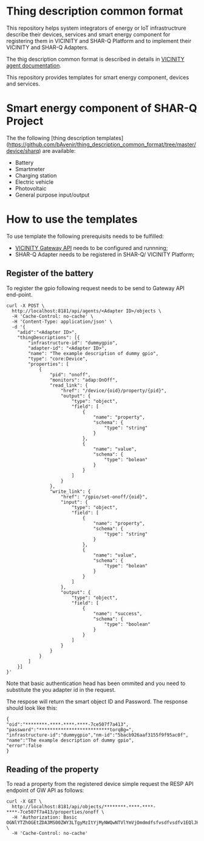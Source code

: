 # Thing description common format
This repository helps system integrators of energy or IoT infrastructrure describe their devices, services and smart energy component for registering them in VICINITY and SHAR-Q Platform and to implement their VICINITY and SHAR-Q Adapters.

The thig description common format is described in details in [VICINITY agent documentation](https://github.com/vicinityh2020/vicinity-agent/blob/master/docs/TD.md).

This repository provides templates for smart energy component, devices and services.

# Smart energy component of SHAR-Q Project
The the following [thing description templates] (https://github.com/bAvenir/thing_description_common_format/tree/master/device/sharq) are available:
* Battery
* Smartmeter
* Charging station
* Electric vehicle
* Photovoltaic
* General purpose input/output

# How to use the templates
To use template the following prerequisits needs to be fulfilled:
* [VICINITY Gateway API](https://vicinity-get-started.readthedocs.io/en/latest/getstarted.html#install-the-vicinity-gateway-api) needs to be configured and runnning;
* SHAR-Q Adapter needs to be registered in SHAR-Q/ VICINITY Platform;

## Register of the battery
To register the gpio following request needs to be send to Gateway API end-point. 
```
curl -X POST \
  http://localhost:8181/api/agents/<Adapter ID>/objects \
  -H 'Cache-Control: no-cache' \
  -H 'Content-Type: application/json' \
  -d '{
	"adid":"<Adapter ID>", 
	"thingDescriptions": [{
	    "infrastructure-id": "dummygpio",
	    "adapter-id": "<Adapter ID>",
	    "name": "The example description of dummy gpio",
	    "type": "core:Device",
	    "properties": [
	        {
	            "pid": "onoff",
	            "monitors": "adap:OnOff",
	            "read_link": {
	                "href": "/device/{oid}/property/{pid}",
	                "output": {
	                    "type": "object",
	                    "field": [
	                        {
	                            "name": "property",
	                            "schema": {
	                                "type": "string"
	                            }
	                        },
	                        {
	                            "name": "value",
	                            "schema": {
	                                "type": "bolean"
	                            }
	                        }
	                    ]
	                }
	            },
	            "write_link": {
	                "href": "/gpio/set-onoff/{oid}",
	                "input": {
	                    "type": "object",
	                    "field": [
	                        {
	                            "name": "property",
	                            "schema": {
	                                "type": "string"
	                            }
	                        },
	                        {
	                            "name": "value",
	                            "schema": {
	                                "type": "bolean"
	                            }
	                        }
	                    ]
	                },
	                "output": {
	                    "type": "object",
	                    "field": [
	                        {
	                            "name": "success",
	                            "schema": {
	                                "type": "boolean"
	                            }
	                        }
	                    ]
	                }
	            }
	        }
	    ]
	}]
}'
```
Note that basic authentication head has been ommited and you need to substitute the you adapter id in the request.

The respose will return the smart object ID and Password. The response should look like this:
```
{
"oid":"********-****-****-****-7ce507f7a413",
"password":"**************************torqBg=",
"infrastructure-id":"dummygpio","nm-id":"5bacb926aaf3155f9f95ac0f",
"name":"The example description of dummy gpio",
"error":false
}
```

## Reading of the property
To read a property from the registered device simple request the RESP API endpoint of GW API as follows:
```
curl -X GET \
  http://localhost:8181/api/objects/********-****-****-****-7ce507f7a413/properties/onoff \
  -H 'Authorization: Basic OGNlYTZhOGEtZDA3MS00ZWY3LTgyMzItYjMyNWQwNTVlYmVjOmdmdfsfvsdfvsdfv1EQlJHRys3cE11SUdLUmE4NEtxQVRnbDZ2STdhU2VndTQ9' \
  -H 'Cache-Control: no-cache'
  ```
 
